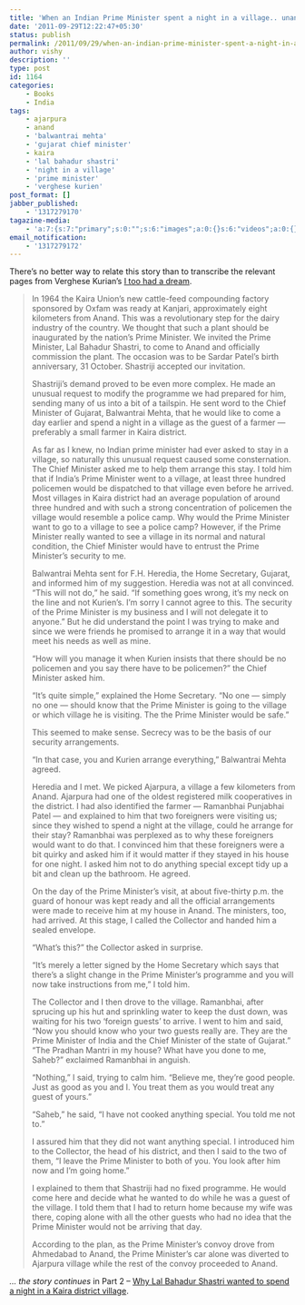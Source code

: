 ```yaml
---
title: 'When an Indian Prime Minister spent a night in a village.. unannounced.. in 1964'
date: '2011-09-29T12:22:47+05:30'
status: publish
permalink: /2011/09/29/when-an-indian-prime-minister-spent-a-night-in-a-village-unannounced-in-1964
author: vishy
description: ''
type: post
id: 1164
categories: 
    - Books
    - India
tags:
    - ajarpura
    - anand
    - 'balwantrai mehta'
    - 'gujarat chief minister'
    - kaira
    - 'lal bahadur shastri'
    - 'night in a village'
    - 'prime minister'
    - 'verghese kurien'
post_format: []
jabber_published:
    - '1317279170'
tagazine-media:
    - 'a:7:{s:7:"primary";s:0:"";s:6:"images";a:0:{}s:6:"videos";a:0:{}s:11:"image_count";s:1:"0";s:6:"author";s:7:"2859667";s:7:"blog_id";s:7:"2786457";s:9:"mod_stamp";s:19:"2011-09-29 06:52:47";}'
email_notification:
    - '1317279172'
---
```

There’s no better way to relate this story than to transcribe the relevant pages from Verghese Kurian’s [I too had a dream](http://www.flipkart.com/books/8174364072?_l=CJHVEqJO3veuHytbACc9dw--&_r=EoK_y%20HNQZ%20%20SoWhfaoXyQ--&ref=0e3a134a-4afc-4313-b508-01461b9e883e&pid=0v23fkmtvc).

> In 1964 the Kaira Union’s new cattle-feed compounding factory sponsored by Oxfam was ready at Kanjari, approximately eight kilometers from Anand. This was a revolutionary step for the dairy industry of the country. We thought that such a plant should be inaugurated by the nation’s Prime Minister. We invited the Prime Minister, Lal Bahadur Shastri, to come to Anand and officially commission the plant. The occasion was to be Sardar Patel’s birth anniversary, 31 October. Shastriji accepted our invitation.
> 
> Shastriji’s demand proved to be even more complex. He made an unusual request to modify the programme we had prepared for him, sending many of us into a bit of a tailspin. He sent word to the Chief Minister of Gujarat, Balwantrai Mehta, that he would like to come a day earlier and spend a night in a village as the guest of a farmer — preferably a small farmer in Kaira district.
> 
> As far as I knew, no Indian prime minister had ever asked to stay in a village, so naturally this unusual request caused some consternation. The Chief Minister asked me to help them arrange this stay. I told him that if India’s Prime Minister went to a village, at least three hundred policemen would be dispatched to that village even before he arrived. Most villages in Kaira district had an average population of around three hundred and with such a strong concentration of policemen the village would resemble a police camp. Why would the Prime Minister want to go to a village to see a police camp? However, if the Prime Minister really wanted to see a village in its normal and natural condition, the Chief Minister would have to entrust the Prime Minister’s security to me.
> 
> Balwantrai Mehta sent for F.H. Heredia, the Home Secretary, Gujarat, and informed him of my suggestion. Heredia was not at all convinced. “This will not do,” he said. “If something goes wrong, it’s my neck on the line and not Kurien’s. I’m sorry I cannot agree to this. The security of the Prime Minister is my business and I will not delegate it to anyone.” But he did understand the point I was trying to make and since we were friends he promised to arrange it in a way that would meet his needs as well as mine.
> 
> “How will you manage it when Kurien insists that there should be no policemen and you say there have to be policemen?” the Chief Minister asked him.
> 
> “It’s quite simple,” explained the Home Secretary. “No one — simply no one — should know that the Prime Minister is going to the village or which village he is visiting. The the Prime Minister would be safe.”
> 
> This seemed to make sense. Secrecy was to be the basis of our security arrangements.
> 
> “In that case, you and Kurien arrange everything,” Balwantrai Mehta agreed.
> 
> Heredia and I met. We picked Ajarpura, a village a few kilometers from Anand. Ajarpura had one of the oldest registered milk cooperatives in the district. I had also identified the farmer — Ramanbhai Punjabhai Patel — and explained to him that two foreigners were visiting us; since they wished to spend a night at the village, could he arrange for their stay? Ramanbhai was perplexed as to why these foreigners would want to do that. I convinced him that these foreigners were a bit quirky and asked him if it would matter if they stayed in his house for one night. I asked him not to do anything special except tidy up a bit and clean up the bathroom. He agreed.
> 
> On the day of the Prime Minister’s visit, at about five-thirty p.m. the guard of honour was kept ready and all the official arrangements were made to receive him at my house in Anand. The ministers, too, had arrived. At this stage, I called the Collector and handed him a sealed envelope.
> 
> “What’s this?” the Collector asked in surprise.
> 
> “It’s merely a letter signed by the Home Secretary which says that there’s a slight change in the Prime Minister’s programme and you will now take instructions from me,” I told him.
> 
> The Collector and I then drove to the village. Ramanbhai, after sprucing up his hut and sprinkling water to keep the dust down, was waiting for his two ‘foreign guests’ to arrive. I went to him and said, “Now you should know who your two guests really are. They are the Prime Minister of India and the Chief Minister of the state of Gujarat.” “The Pradhan Mantri in my house? What have you done to me, Saheb?” exclaimed Ramanbhai in anguish.
> 
> “Nothing,” I said, trying to calm him. “Believe me, they’re good people. Just as good as you and I. You treat them as you would treat any guest of yours.”
> 
> “Saheb,” he said, “I have not cooked anything special. You told me not to.”
> 
> I assured him that they did not want anything special. I introduced him to the Collector, the head of his district, and then I said to the two of them, “I leave the Prime Minister to both of you. You look after him now and I’m going home.”
> 
> I explained to them that Shastriji had no fixed programme. He would come here and decide what he wanted to do while he was a guest of the village. I told them that I had to return home because my wife was there, coping alone with all the other guests who had no idea that the Prime Minister would not be arriving that day.
> 
> According to the plan, as the Prime Minister’s convoy drove from Ahmedabad to Anand, the Prime Minister’s car alone was diverted to Ajarpura village while the rest of the convoy proceeded to Anand.

*… the story continues* in Part 2 – [Why Lal Bahadur Shastri wanted to spend a night in a Kaira district village](https://www.ulaar.com/2011/12/19/why-lal-bahadur-shastri-wanted-to-spend-a-night-in-a-kaira-district-village/).
